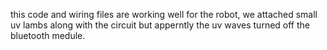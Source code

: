 this code and wiring files are working well for the robot,
we attached small uv lambs along with the circuit but apperntly the uv waves
turned off the bluetooth medule.
